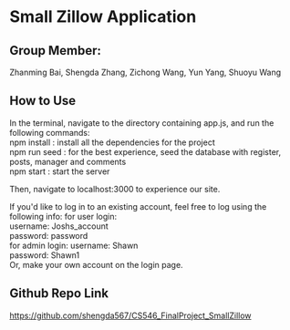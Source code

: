 # Small Zillow Application

## Group Member:

Zhanming Bai,
Shengda Zhang,
Zichong Wang,
Yun Yang,
Shuoyu Wang

## How to Use

In the terminal, navigate to the directory containing app.js, and run the following commands:  
 npm install : install all the dependencies for the project  
 npm run seed : for the best experience, seed the database with register, posts, manager and comments  
 npm start : start the server

Then, navigate to localhost:3000 to experience our site.

If you'd like to log in to an existing account, feel free to log using the following info:
for user login:  
 username: Joshs_account  
 password: password  
 for admin login:
username: Shawn  
 password: Shawn1  
 Or, make your own account on the login page.

## Github Repo Link

https://github.com/shengda567/CS546_FinalProject_SmallZillow
